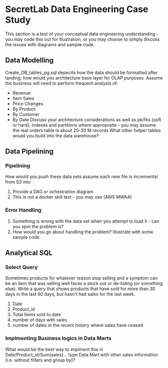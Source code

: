 # SecretLab Data Engineering Case Study
This section is a test of your conceptual data engineering understanding - you may code this out for illustration, or you may choose to simply discuss the issues with diagrams and sample code.
## Data Modelling
Create_DB_tables_pg.sql depecits how the data should be formatted after landing; how would you architecture base layer for OLAP purposes.
Assume the business will need to perform frequent analysis of:
- Revenue
- Item Sales
- Price Changes
- By Product
- By Customer
- By Date
Discuss your architecture considerations as well as pk/fks (soft or hard), indexes and partitions where appropraite - you may assume the real orders table is about 20-30 M records
What other helper tables would you build into the data warehouse?
## Data Pipelining
### Pipelining
How would you push these data sets assume each new file is incremental from S3 into
1. Provide a DAG or ochestration diagram 
2. This is not a docker skill test - you may use (AWS MWAA)
### Error Handling
1. Something is wrong with the data set when you attempt to load it - can you spot the problem is? 
2.  How would you go about handling the problem? Illustrate with some sample code.
## Analytical SQL
### Select Query
Sometimes products for whatever reason stop selling and a symptom can be an item that was selling well faces a stock out or de-listing (or something else). Write a query that shows products that have sold for more than 30 days in the last 60 days, but hasn't had sales for the last week.
1. Date
2. Product_id
3. Total Items sold to date 
4. number of days with sales
5. number of dates in the recent history where sales have ceased
### Implmenting Business logics in Data Marts
What would be the best way to implment this in Date/Product_id/Sum(sales)... type Data Mart with other sales information (i.e. without filters and group by)?
